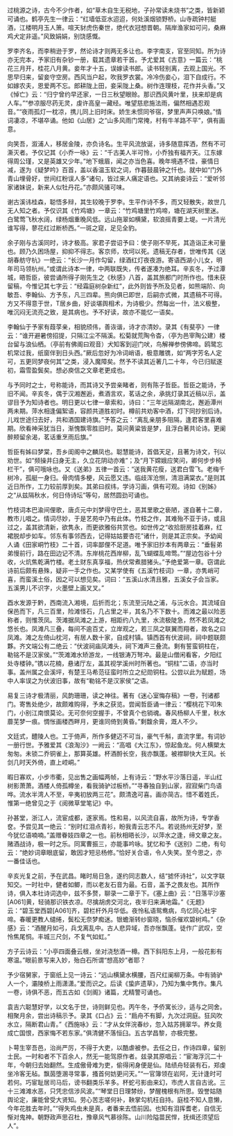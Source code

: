 <!-- { "loadSidebar": true } -->
过桃源之诗，古今不少作者，如“草木自生无税地，子孙常读未烧书”之类，皆新颖可诵也。鹤亭先生一律云：“红墙低亚水迢迢，何处溪烟锁野桥。山寺疏钟村艇酒，江楼明月玉人箫。喧天豺虎伤秦世，绝代衣冠想晋朝。隔岸渔家如可问，桑麻鸡犬定非遥。”风致娟娟，别饶感慨。

罗李齐名，而李稍逊于罗，然论诗才则两无多让也。李字南支，官至同知。所为诗亦无完本，予家旧有杂钞一册，载其遗章若干首。予尤爱其《古意》一篇云：“桃花三月开，桂花八月黄。妾年才十五，误嫁读书郎。读书轻别离，去观上国光。不思早归来，留妾守空房。西风当户起，吹我罗衣裳。冷冷伤妾心，泪下自成行。不如嫁农夫，恩爱两不忘。郎耕陇上田，妾采陇上桑。树作连理枝，花作并头香。”又《悼亡》云：“归宁曾约早还家，一日三秋望眼赊。那识西风黄叶里，扶来却是病人车。”“参凉服尽药无灵，虔许高皇一藏经。唯望慈悲施法雨，偏然相遇忍观音。”“夜雨孤灯一枕凉，携儿同上旧时床。娇生未惯同爷宿，梦里声声只唤娘。”情词凄凉，不堪卒诵。他如《山居》之“山多风雨门常掩，村有牛羊路不平”，俱有画意。

向笑吾，溆浦人，移居金陵，亦负诗名。生平风流放诞，诗多随意挥洒，然有不可澌灭者。予仅记其《小乔一咏》云：“千古美人半可怜，小乔独有福齐天。江东嫁得周公瑾，又是英雄又少年。”地下蛾眉，闻之亦当色喜。晚年境遇不佳，豪情日减，遂为《疑梦吟》百首，盖以香温玉软之词，作暮鼓晨钟之忏也。就中如“门外青山埋骨好，世间红粉误人多”诸句，皆过来人痛定语也。又其纳妾诗云：“爱听邻家诸妹说，新来人似牡丹花。”亦颇风骚可味。

谢古溪讳桂森，聪悟多辩，其生较晚于罗李。生平作诗不多，而又轻散失，故世几无人知之者。予仅识其《竹鸡塘》一章云：“竹鸡塘里竹鸡啼，塘在湖天树里迷。白鹭莺飞秋水阔，绿杨烟重晚风低。远山拖翠如横黛，软浪摇青要上堤。一片清光谁写得，蓼花红过断桥西。”一斑之窥，足见全豹。

余子刚与古溪同时，诗才极高。家君子尝诏予曰：使子刚不早死，其造诣正未可量也。顾乃久困场屋，抑抑不得志。客京师，坎坷以死。遗稿无存者，世唯传其《送胡春舫守杭》一绝云：“长沙一月作勾留，绿酒红灯夜夜游。寄语西湖小儿女，明年司马领杭州。”或谓此诗本一律，中两联既失，传者遂凑为绝耳。辛亥冬，予过潭城，晤哲臣，彼尝诵所得子刚先生之《秋感》八首，盖其旅都门时所作也。惜未获留稿，今惟记其七字云：“经霜庭树杂新红”，此外则皆予所及见者，如熊端阶、向敏吾、李翰仙、方予东，凡三四辈。熊向俱已即世，后嗣亦式微，其遗稿不可得。方又不得意于世，Т居乡曲，好谈堪舆相术，为诗极少。然每出一什，法义极整，唯沉闷无流亮之致，是其病也。予不好读，故亦不能忆一语矣。

李翰仙于予家有葭莩亲，相貌颀伟，善诙谐，诗才亦清妙。录其《有斐亭》一律云：“谁开避暑傍招提，只隔江尘不隔溪。松菊就荒陶令杳，（亭为邑宰陶公建）楼台留与浪仙栖。（亭前有佛阁曰观音）犬知客到迎门吠，鸟解禅参傍佛啼。鸥鹭忘机常过我，纸窗伴到日头西。”厥后忽好为冷词峭语，极意雕镌，如“两字芳名人定可，五更同梦夜何其”之类，浸入魔障矣。然予不读其近著几二十年，今已归赋遂初，霜雪盈鬓矣。想必庾信之文章老更成也。

与予同时之士，号称能诗，而其诗又予尝亲睹者，则有陈子哲臣。哲臣之能诗，予旧不闻。辛亥冬，偶于汉湘邂逅，煮酒言欢，茗话之余，承挑灯录其近稿以示，盖谬目予为知诗者也。明日更以七律一章索和，诗曰：“三年远隔湖南北，邂逅潭州两未期。萍水相逢偏絮语，容颜共道胜初时。樽前共劝客中酒，灯下同抄别后诗。儿戏世途归去好，共和酒国建诗旗。”予答之云：“离乱亲朋多阻隔，逢君客里喜难期。欣看神采犹当日，渐愧飘零胜旧时。莫问黄粱皆是梦，且浮白著共论诗。更阑醉颊留余渴，茗话重烹雨后旗。”

哲臣有姊曰梦棠，吾乡闺阁中之麟凤也。聪慧能诗，首倡天足，且著为诗文，刊以劝世。如“频操井臼身无主，久立花阴动亦难”；及“月下嫦娥应笑问，卿何步步椅栏干”，俱可哦咏也。又《送弟》五律一首云：“送我黄花瘦，送君白雪飞。老梅千树冷，孤艇一身归。骨肉情多梗，风云愿又违。临歧浑沧恻，清泪满棠衣。”是则其近日所作，工力较前厚到矣。其弟曰叔纬，学诗习画，俱有可观。诗如《别姊》之“从兹隔秋水，何日侍诗坛”等句，居然圆劲可诵也。

竹枝词本巴渝间俚歌，唐贞元中刘梦得守巴土，恶其里歌之亵陋，遂自著十二章，教市儿唱之。情词尽妙，于是艺苑中乃有此体。竹枝之作，其难殆不亚于诗，或且过之，盖其欲清新，欲隽永，而更欲雅俗共赏也。如世传之“收拾厨房挂着麻，红裙脱却步如车。邻东有事邻西去，记得姑姑要杏花”诸什，则是其正宗矣。予幼闻人诵《田家峒竹枝》二十首，词率鄙俚不足道。唯予家旧抄本有两章云：“垂髫弟弟慢前行，路在田边记不清。东岸桃花西岸柳，乱飞蝴蝶乱啼莺。”“屋边包谷十分收，火炕焦乾满竹楼。老土财东真享福，热伏常煮腊猪头。”予绝爱第一章。窃谓此诗前后颇有悬殊，疑非一手之作也。又某学使有《五溪竹枝词》一章，亦隽峭可喜，而蛮溪土俗，因之可以想见矣。词曰：“五溪山水清且雅，五溪女子会当家。五溪男儿不识字，火墨壁上画叉叉。”

酉水发源于黔，西南流入湘境，后折而北；东流至沅陆之浦，与沅水合。其流域自保邑而下，凡三百里，险滩怪石，几占里之半，其名乃不下数十。而滩之最以险恶称者，则惟茨凤。茨滩据凤滩之上游，相距约八九里，水流极陡急，然不若凤滩之悠长也。凤滩凡三叠，每间不逾百丈，立岸观之，若三凤之联翼而翔者，故名之曰凤滩。滩之左倚山枕河，有居人数十家，自成村镇。镇西首有伏波祠，祠中题联颇夥。齐文端公有二绝云：“伏波祠庙凤滩头，祠下滩声三叠流。剩有誓蛮铜柱在，勒铭不是汉家侯。”“茨滩滩水矫游龙，一线银涛万弩冲。最是山僧闲看客，夕阳红处寺楼钟。”镌以花楠，悬诸厅左，盖其视学溪州时所著也。“铜柱”二语，亦当时事。盖州属之会溪坪，有楚王马希范征蛮时所立之纪勋铜柱。公尝以此为赋题，场中人率误之为伏波旧事，故有“勒铭不是汉家侯”之语。

易复三诗才极清丽，风韵珊珊，读之神往。著有《迷心室悔存稿》一卷，刊诸都门。寄售处绝少，故颇难购得，予未之获览。尝闻哲臣诵一律云：“樱桃花下叩朱门，小别江南恨莫论。无可奈何空握手，不曾真个也销魂。春风杨柳人千里，秋水蘼芜梦一痕。惆怅画楼西畔月，更谁同倚到黄昏。”剩馥余膏，溉人不少。

文廷式，醴陵人也。工于倚声，所作多健迈不可当，豪气千斛，直流字里。有词钞一册行世。予雅爱其《浪淘沙》一阙云：“高唱《大江东》，惊起鱼龙。何人横槊太匆匆。未锁二乔铜雀上，那算英雄。杯酒酹长空，我亦飘蓬。被襟聊快大王风。长剑几时天外倚，直上崆峒。”

暇日寡欢，小步市衢，见出售之画幅两帧，上有诗云：“野水平沙落日遥，半山红树影萧萧。酒楼人倚孤樽坐，看我骑驴过板桥。”“寻春独自到山家，寂寂柴门鸟语哗。流水半湾人不至，辛夷初放两三花”。颇清逸可喜。画亦简古。惜不着姓氏，惟第一绝曾见之于《阅微草堂笔记》中。

孙甚堂，浙江人，流宦成都，遂家焉。性和易，以风流自喜，故所为诗，专学香奁。予尝见其一绝云：“别时红泪点青衫，盼我青云志不凡。若说扬州无好梦，至今犹忆语喃喃。”盖赠眷妓四章之一也。前秋相晤长沙，以萍水之逢，缔文章之友。赌酒战诗，极一时之乐。同寓曹振三，亦能事吟咏。犹忆和予《送别》二绝，有句云：“绝妙词章眼底留，敢因才短忌杨修。”恰好关合语，令人失笑。至今思之，亦一番佳话也。

辛亥光复之前，予在武昌。睹时局日急，遂约同志数人，结“摅怀诗社”，以文字联知交。一时社中，健者如鲫，而以老友石音为最。石音，盖予之畏友也。其所作诗，俱入本社诗词选中，兹不多赘，聊录一二章于下。《塞上曲》云：“日落平沙塞[A061]黄，轻骑那识铁衣凉。尽擒胡虏交河北，夜半归来满地霜。”《无题》云：“碧玉堂西碧[A061]齐，碧栏杆外月华低。夜怜私语鸳鸯病，鸟忆同心杜宇啼。春暖更教人缱绻，鬓松无奈梦痴迷。银蟾渐转纱窗晓，恼杀催欢碧树鸡。”《杂感》云：“酒醒月如弓，兵戈离乱中。古人悲异域，吾亦怅飘蓬。徒作广武叹，空怜焦尾恫。丰城三尺剑，不复气如虹。”

方子云诗云：“小亭四面叠云根，坐对浇愁酒一樽。西下斜阳东上月，一般花影有寒温。”眼前景写来入妙，殆白石所谓“想高妙”者耶？

予少宿舅家，于窗纸上见一诗云：“远山横黛水横腰，百尺红阑柳万条。中有骑驴人一个，灞陵桥上雨潇潇。”爱而识之。后读《蛰庐遗草》，乃知为集中隽作。集凡一卷，诗俱不恶，而五古如《剑阁》诸篇，尤精警可诵也。

袁吉六聪慧好学，以文名于世，诗则鲜见也。丙午冬，予侨寓长沙，适与之同舍。相聚月余，尝出诗稿示予。录其《口占》云：“扃舟不有脚，九次过洞庭。狂风吹水立，隔断君山青。”《西施咏》云：“才从女伴浣春纱，忽入姑苏拥翠华。养女竟成亡国恨，西家悔不若东家。”俱清健不落恒臼。五古学昌黎，亦极完整。

卜萼生宰吾邑，治尚严厉，不得于大吏，以酷虐被参。去任之日，作诗四章，留别士民。一时和者不下百余人，然无一能驾原作者。兹录其原唱云：“宦海浮沉二十年，今朝归去始翻然。生成傲骨难为吏，偷得闲身便是仙。陆绩舟轻装有石，郑虔坐冷客无毡。飘茵堕溷寻常事，搔首何妨更问天。”“一官簿领在岩阿，无计逢时可若何。巧宦耻居司马后，谤书翻类乐羊多。杯蛇弓影由来幻，市虎人言自古讹。三十三滩滩水恶，只凭忠信涉风波。”“琴堂日日理棼纷，梦醒槐根有所思。毁誉姑随舆论定，廉能曾受大贤知。劳心苦志嗟何补，鞅掌勾机枉自持。庭桂不知人意懒，今年花胜去年时。”“得失鸡虫未是真，者番来去悟前因。也知有泪挥耆老，自信无惭对鬼神。朝野政声思召杜，豫章风气慕徐陈。山川险隘苗民悍，抚缉还须望后人”。

